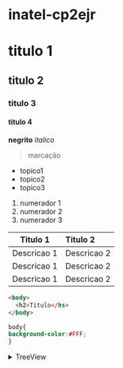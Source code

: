 # inatel-cp2ejr

# titulo 1
## titulo 2
### titulo 3
#### titulo 4

**negrito**
*italico*

> marcação

- topico1
- topico2
- topico3

1. numerador 1
2. numerador 2
3. numerador 3

|Titulo 1|Titulo 2|
|:---:|:---|
|Descricao 1|Descricao 2|
|Descricao 1|Descricao 2|
|Descricao 1|Descricao 2|

```html
<body>
  <h2>Titulo</hs>
</body>
```

```css
body{
background-color:#FFF;
}
```

<details><summary>TreeView</summary>
  Teste
 </details>
